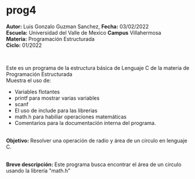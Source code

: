 # prog4
<p><b>Autor:</b> Luis Gonzalo Guzman Sanchez, <b>Fecha:</b> 03/02/2022 <br>
  <b>Escuela:</b> Universidad del Valle de Mexico <b>Campus</b> Villahermosa <br>
  <b>Materia:</b> Programación Estructurada <br>
  <b>Ciclo:</b> 01/2022</p>
<br>
<p>Este es un programa de la estructura básica de Lenguaje C de la materia de Programación Estructurada<br>
Muestra el uso de:
  <ul>
    <li>Variables flotantes</li>
    <li>printf para mostrar varias variables</li>
    <li>scanf</li>
    <li>El uso de include para las librerias</li>
    <li>math.h para habiliar operaciones matemáticas</li>
<li>Comentarios para la documentación interna del programa.</li>
    </ul>
    </p>
<br>
<b>Objetivo:</b> Resolver una operación de radio y área de un circulo en lenguaje C.
<br>
<br>
<p><b>Breve descripción:</b>
Este programa busca encontrar el área de un circulo usando la librería "math.h" <br>
</p>
